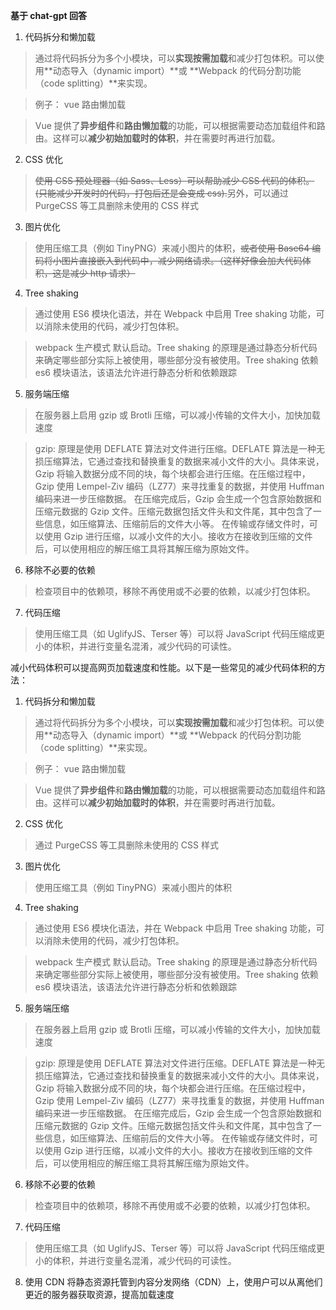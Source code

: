 **基于 chat-gpt 回答**

1. 代码拆分和懒加载

> 通过将代码拆分为多个小模块，可以**实现按需加载**和减少打包体积。可以使用**动态导入（dynamic import）**或 **Webpack 的代码分割功能（code splitting）**来实现。

> 例子： vue 路由懒加载

> Vue 提供了**异步组件**和**路由懒加载**的功能，可以根据需要动态加载组件和路由。这样可以**减少初始加载时的体积**，并在需要时再进行加载。

2. CSS 优化

> ~~使用 CSS 预处理器（如 Sass、Less）可以帮助减少 CSS 代码的体积。(只能减少开发时的代码，打包后还是会变成 css).~~另外，可以通过 PurgeCSS 等工具删除未使用的 CSS 样式

3. 图片优化

> 使用压缩工具（例如 TinyPNG）来减小图片的体积，~~或者使用 Base64 编码将小图片直接嵌入到代码中，减少网络请求。（这样好像会加大代码体积，这是减少 http 请求）~~

4. Tree shaking

> 通过使用 ES6 模块化语法，并在 Webpack 中启用 Tree shaking 功能，可以消除未使用的代码，减少打包体积。

> webpack 生产模式 默认启动。Tree shaking 的原理是通过静态分析代码来确定哪些部分实际上被使用，哪些部分没有被使用。Tree shaking 依赖 es6 模块语法，该语法允许进行静态分析和依赖跟踪

5. 服务端压缩

> 在服务器上启用 gzip 或 Brotli 压缩，可以减小传输的文件大小，加快加载速度

> gzip: 原理是使用 DEFLATE 算法对文件进行压缩。DEFLATE 算法是一种无损压缩算法，它通过查找和替换重复的数据来减小文件的大小。具体来说，Gzip 将输入数据分成不同的块，每个块都会进行压缩。在压缩过程中，Gzip 使用 Lempel-Ziv 编码（LZ77）来寻找重复的数据，并使用 Huffman 编码来进一步压缩数据。
> 在压缩完成后，Gzip 会生成一个包含原始数据和压缩元数据的 Gzip 文件。压缩元数据包括文件头和文件尾，其中包含了一些信息，如压缩算法、压缩前后的文件大小等。
> 在传输或存储文件时，可以使用 Gzip 进行压缩，以减小文件的大小。接收方在接收到压缩的文件后，可以使用相应的解压缩工具将其解压缩为原始文件。

6. 移除不必要的依赖

> 检查项目中的依赖项，移除不再使用或不必要的依赖，以减少打包体积。

7. 代码压缩

> 使用压缩工具（如 UglifyJS、Terser 等）可以将 JavaScript 代码压缩成更小的体积，并进行变量名混淆，减少代码的可读性。

<!-- 7. 缓存策略：合理设置缓存策略，使浏览器能够缓存静态资源，减少重复下载的次数。 -->

减小代码体积可以提高网页加载速度和性能。以下是一些常见的减少代码体积的方法：

1. 代码拆分和懒加载

> 通过将代码拆分为多个小模块，可以**实现按需加载**和减少打包体积。可以使用**动态导入（dynamic import）**或 **Webpack 的代码分割功能（code splitting）**来实现。

> 例子： vue 路由懒加载

> Vue 提供了**异步组件**和**路由懒加载**的功能，可以根据需要动态加载组件和路由。这样可以**减少初始加载时的体积**，并在需要时再进行加载。

2. CSS 优化

> 通过 PurgeCSS 等工具删除未使用的 CSS 样式

3. 图片优化

> 使用压缩工具（例如 TinyPNG）来减小图片的体积

4. Tree shaking

> 通过使用 ES6 模块化语法，并在 Webpack 中启用 Tree shaking 功能，可以消除未使用的代码，减少打包体积。

> webpack 生产模式 默认启动。Tree shaking 的原理是通过静态分析代码来确定哪些部分实际上被使用，哪些部分没有被使用。Tree shaking 依赖 es6 模块语法，该语法允许进行静态分析和依赖跟踪

5. 服务端压缩

> 在服务器上启用 gzip 或 Brotli 压缩，可以减小传输的文件大小，加快加载速度

> gzip: 原理是使用 DEFLATE 算法对文件进行压缩。DEFLATE 算法是一种无损压缩算法，它通过查找和替换重复的数据来减小文件的大小。具体来说，Gzip 将输入数据分成不同的块，每个块都会进行压缩。在压缩过程中，Gzip 使用 Lempel-Ziv 编码（LZ77）来寻找重复的数据，并使用 Huffman 编码来进一步压缩数据。
> 在压缩完成后，Gzip 会生成一个包含原始数据和压缩元数据的 Gzip 文件。压缩元数据包括文件头和文件尾，其中包含了一些信息，如压缩算法、压缩前后的文件大小等。
> 在传输或存储文件时，可以使用 Gzip 进行压缩，以减小文件的大小。接收方在接收到压缩的文件后，可以使用相应的解压缩工具将其解压缩为原始文件。

6. 移除不必要的依赖

> 检查项目中的依赖项，移除不再使用或不必要的依赖，以减少打包体积。

7. 代码压缩

> 使用压缩工具（如 UglifyJS、Terser 等）可以将 JavaScript 代码压缩成更小的体积，并进行变量名混淆，减少代码的可读性。

8. 使用 CDN
   将静态资源托管到内容分发网络（CDN）上，使用户可以从离他们更近的服务器获取资源，提高加载速度
